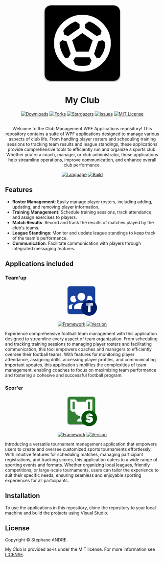 <div id="top"></div>

<!-- PROJECT INFO -->
<br />
<div align="center">
  <a href="https://github.com/sandre58/MyClub">
    <img src="images/logo.png" width="256" height="256">
  </a>

<h1 align="center">My Club</h1>

[![Downloads][downloads-shield]][downloads-url]
[![Forks][forks-shield]][forks-url]
[![Stargazers][stars-shield]][stars-url]
[![Issues][issues-shield]][issues-url]
[![MIT License][license-shield]][license-url]

  <p align="center">
    <br />
    Welcome to the Club Management WPF Applications repository! This repository contains a suite of WPF applications designed to manage various aspects of club life. From handling player rosters and scheduling training sessions to tracking team results and league standings, these applications provide comprehensive tools to efficiently run and organize a sports club. Whether you're a coach, manager, or club administrator, these applications help streamline operations, improve communication, and enhance overall club performance.
  </p>

[![Language][language-shield]][language-url]
[![Build][build-shield]][build-url]

</div>

## Features

- **Roster Management**: Easily manage player rosters, including adding, updating, and removing player information.
- **Training Management**: Schedule training sessions, track attendance, and assign exercises to players.
- **Match Results**: Record and track the results of matches played by the club's teams.
- **League Standings**: Monitor and update league standings to keep track of the team's performance.
- **Communication**: Facilitate communication with players through integrated messaging features.

## Applications included

### Team'up

<div align="center">
<img src="images/teamup.png" width="100" height="100">
<br />

[![Framework][framework-shield]][framework-url]
[![Version][teamup-version-shield]][teamup-version-url]

</div>

Experience comprehensive football team management with this application designed to streamline every aspect of team organization. From scheduling and tracking training sessions to managing player rosters and facilitating communication, this tool empowers coaches and managers to efficiently oversee their football teams. With features for monitoring player attendance, assigning drills, accessing player profiles, and communicating important updates, this application simplifies the complexities of team management, enabling coaches to focus on maximizing team performance and fostering a cohesive and successful football program.

### Scor'er

<div align="center">
<img src="images/scorer.png" width="100" height="100">
<br />

[![Framework][framework-shield]][framework-url]
[![Version][scorer-version-shield]][scorer-version-url]

</div>

Introducing a versatile tournament management application that empowers users to create and oversee customized sports tournaments effortlessly. With intuitive features for scheduling matches, managing participant registrations, and tracking scores, this application caters to a wide range of sporting events and formats. Whether organizing local leagues, friendly competitions, or large-scale tournaments, users can tailor the experience to suit their specific needs, ensuring seamless and enjoyable sporting experiences for all participants.

## Installation

To use the applications in this repository, clone the repository to your local machine and build the projects using Visual Studio.

## License

Copyright © Stéphane ANDRE.

My Club is provided as-is under the MIT license. For more information see [LICENSE](./LICENSE).

<!-- MARKDOWN LINKS & IMAGES -->
<!-- https://www.markdownguide.org/basic-syntax/#reference-style-links -->
[language-shield]: https://img.shields.io/github/languages/top/sandre58/MyClub
[language-url]: https://github.com/sandre58/MyClub
[forks-shield]: https://img.shields.io/github/forks/sandre58/MyClub?style=for-the-badge
[forks-url]: https://github.com/sandre58/MyClub/network/members
[stars-shield]: https://img.shields.io/github/stars/sandre58/MyClub?style=for-the-badge
[stars-url]: https://github.com/sandre58/MyClub/stargazers
[issues-shield]: https://img.shields.io/github/issues/sandre58/MyClub?style=for-the-badge
[issues-url]: https://github.com/sandre58/MyClub/issues
[license-shield]: https://img.shields.io/github/license/sandre58/MyClub?style=for-the-badge
[license-url]: https://github.com/sandre58/MyClub/blob/main/LICENSE
[build-shield]: https://img.shields.io/github/actions/workflow/status/sandre58/MyClub/ci.yml?logo=github&label=CI
[build-url]: https://github.com/sandre58/MyClub/actions
[downloads-shield]: https://img.shields.io/github/downloads/sandre58/MyClub/total?style=for-the-badge
[downloads-url]: https://github.com/sandre58/MyClub/releases
[framework-shield]: https://img.shields.io/badge/.NET-8.0-purple
[framework-url]: https://github.com/sandre58/MyClub/tree/main/src/Teamup/MyClub.Teamup.Wpf
[teamup-version-shield]: https://img.shields.io/badge/version-1.0.0-blue
[teamup-version-url]: https://github.com/sandre58/MyClub/releases
[scorer-version-shield]: https://img.shields.io/badge/version-1.0.0-blue
[scorer-version-url]: https://github.com/sandre58/MyClub/releases